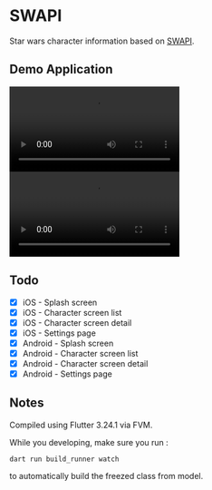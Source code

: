 # SWAPI

Star wars character information based on [SWAPI](https://swapi.dev).

## Demo Application

<video src="https://github.com/user-attachments/assets/cae162f9-4476-4891-b425-772abb77c189"></video>
<video src="https://github.com/user-attachments/assets/7068e7ec-1257-4fd8-b959-645465a1d526"></video>

## Todo

- [x] iOS - Splash screen
- [x] iOS - Character screen list
- [x] iOS - Character screen detail
- [x] iOS - Settings page
- [x] Android - Splash screen
- [x] Android - Character screen list
- [x] Android - Character screen detail
- [x] Android - Settings page

## Notes

Compiled using Flutter 3.24.1 via FVM.

While you developing, make sure you run :

`dart run build_runner watch`

to automatically build the freezed class from model.
